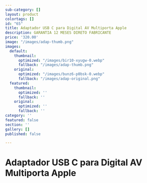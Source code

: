 ```yaml
---
sub-category: []
layout: product
colortags: []
id: "65"
title: Adaptador USB C para Digital AV Multiporta Apple
description: GARANTIA 12 MESES DIRETO FABRICANTE
price: '320.00'
image: "/images/adap-thumb.png"
images:
  default:
    thumbnail:
      optimized: "/images/bir10-xyugw-0.webp"
      fallback: "/images/adap-thumb.png"
    original:
      optimized: "/images/bunz6-p0bsk-0.webp"
      fallback: "/images/adap-original.png"
  featured:
    thumbnail:
      optimized: ''
      fallback: ''
    original:
      optimized: ''
      fallback: ''
category: ''
featured: false
section: ''
gallery: []
published: false

---
```

# Adaptador USB C para Digital AV Multiporta Apple